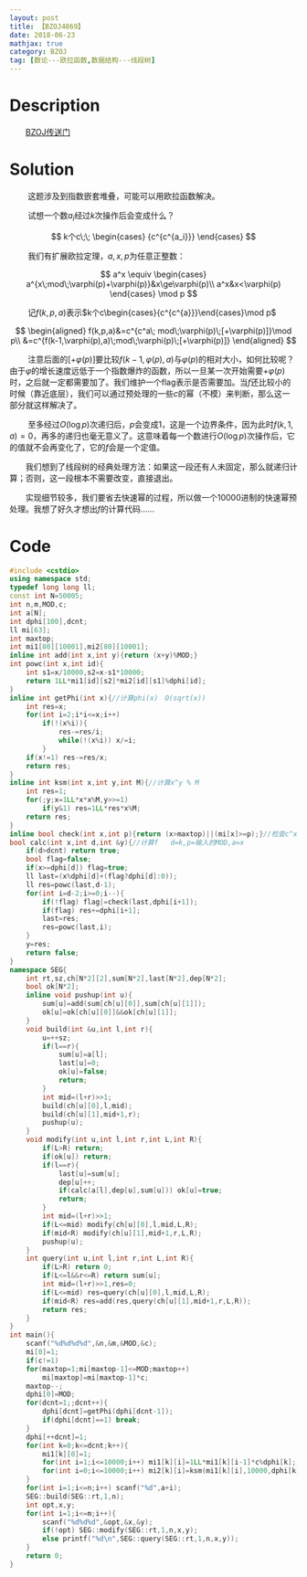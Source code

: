 ```yaml
---
layout: post
title: 【BZOJ4869】
date: 2018-06-23
mathjax: true
category: BZOJ
tag: [数论---欧拉函数,数据结构---线段树]
---
```

# Description

　　[BZOJ传送门](https://www.lydsy.com/JudgeOnline/problem.php?id=4869)


<!-- more -->
# Solution

​	　　这题涉及到指数嵌套堆叠，可能可以用欧拉函数解决。

​	　　试想一个数$a_i$经过$k$次操作后会变成什么？

$$
k个c\;\;
\begin{cases}
{c^{c^{a_i}}}
\end{cases}
$$

​	　　我们有扩展欧拉定理，$a,x,p$为任意正整数：

$$
a^x \equiv
\begin{cases}
a^{x\;mod\;\varphi(p)+\varphi(p)}&x\ge\varphi(p)\\
a^x&x<\varphi(p)
\end{cases}
\mod p
$$

​	　　记$f(k,p,a)$表示$k个c\begin{cases}{c^{c^{a}}}\end{cases}\mod p$

$$
\begin{aligned}
f(k,p,a)&=c^{c^a\; mod\;\varphi(p)\;[+\varphi(p)]}\mod  p\\
&=c^{f(k-1,\varphi(p),a)\;mod\;\varphi(p)\;[+\varphi(p)]}
\end{aligned}
$$

​	　　注意后面的$[+\varphi(p)]$要比较$f(k-1,\varphi(p),a)$与$\varphi(p)$的相对大小，如何比较呢？由于$\varphi$的增长速度远低于一个指数爆炸的函数，所以一旦某一次开始需要$+\varphi(p)$时，之后就一定都需要加了。我们维护一个flag表示是否需要加。当$f$还比较小的时候（靠近底层），我们可以通过预处理的一些$c$的幂（不模）来判断，那么这一部分就这样解决了。

​	　　至多经过$O(\log p)$次递归后，$p$会变成1，这是一个边界条件，因为此时$f(k,1,a)=0$，再多的递归也毫无意义了。这意味着每一个数进行$O(\log p)$次操作后，它的值就不会再变化了，它的$f$会是一个定值。

​	　　我们想到了线段树的经典处理方法：如果这一段还有人未固定，那么就递归计算；否则，这一段根本不需要改变，直接退出。

​	　　实现细节较多，我们要省去快速幂的过程，所以做一个10000进制的快速幂预处理。我想了好久才想出$f$的计算代码......



# Code

```c++
#include <cstdio>
using namespace std;
typedef long long ll;
const int N=50005;
int n,m,MOD,c;
int a[N];
int dphi[100],dcnt;
ll mi[63];
int maxtop;
int mi1[80][10001],mi2[80][10001];
inline int add(int x,int y){return (x+y)%MOD;}
int powc(int x,int id){
	int s1=x/10000,s2=x-s1*10000;
	return 1LL*mi1[id][s2]*mi2[id][s1]%dphi[id];
}
inline int getPhi(int x){//计算phi(x)　O(sqrt(x))
	int res=x;
	for(int i=2;i*i<=x;i++)
		if(!(x%i)){
			res-=res/i;
			while(!(x%i)) x/=i;
		}
	if(x!=1) res-=res/x;
	return res;
}
inline int ksm(int x,int y,int M){//计算x^y % M
	int res=1;
	for(;y;x=1LL*x*x%M,y>>=1)
		if(y&1) res=1LL*res*x%M;
	return res;
}
inline bool check(int x,int p){return (x>maxtop)||(mi[x]>=p);}//检查c^x是否大于等于p
bool calc(int x,int d,int &y){//计算f   d=k,p=输入的MOD,a=x
	if(d>dcnt) return true;
	bool flag=false;
	if(x>=dphi[d]) flag=true;
	ll last=(x%dphi[d]+(flag?dphi[d]:0));
	ll res=powc(last,d-1);
	for(int i=d-2;i>=0;i--){
		if(!flag) flag|=check(last,dphi[i+1]);
		if(flag) res+=dphi[i+1];
		last=res;
		res=powc(last,i);
	}
	y=res;
	return false;
}
namespace SEG{
	int rt,sz,ch[N*2][2],sum[N*2],last[N*2],dep[N*2];
	bool ok[N*2];
	inline void pushup(int u){
		sum[u]=add(sum[ch[u][0]],sum[ch[u][1]]);
		ok[u]=ok[ch[u][0]]&&ok[ch[u][1]];
	}
	void build(int &u,int l,int r){
		u=++sz;
		if(l==r){
			sum[u]=a[l];
			last[u]=0;
			ok[u]=false;
			return;
		}
		int mid=(l+r)>>1;
		build(ch[u][0],l,mid);
		build(ch[u][1],mid+1,r);
		pushup(u);
	}
	void modify(int u,int l,int r,int L,int R){
		if(L>R) return;
		if(ok[u]) return;
		if(l==r){
			last[u]=sum[u];
			dep[u]++;
			if(calc(a[l],dep[u],sum[u])) ok[u]=true;
			return;
		}
		int mid=(l+r)>>1;
		if(L<=mid) modify(ch[u][0],l,mid,L,R);
		if(mid<R) modify(ch[u][1],mid+1,r,L,R);
		pushup(u);
	}
	int query(int u,int l,int r,int L,int R){
		if(L>R) return 0;
		if(L<=l&&r<=R) return sum[u];
		int mid=(l+r)>>1,res=0;
		if(L<=mid) res=query(ch[u][0],l,mid,L,R);
		if(mid<R) res=add(res,query(ch[u][1],mid+1,r,L,R));
		return res;
	}
}
int main(){
	scanf("%d%d%d%d",&n,&m,&MOD,&c);
	mi[0]=1;
	if(c!=1)
	for(maxtop=1;mi[maxtop-1]<=MOD;maxtop++) 
		mi[maxtop]=mi[maxtop-1]*c;
	maxtop--;
	dphi[0]=MOD;
	for(dcnt=1;;dcnt++){
		dphi[dcnt]=getPhi(dphi[dcnt-1]);
		if(dphi[dcnt]==1) break;
	}
	dphi[++dcnt]=1;
	for(int k=0;k<=dcnt;k++){
		mi1[k][0]=1;
		for(int i=1;i<=10000;i++) mi1[k][i]=1LL*mi1[k][i-1]*c%dphi[k];
		for(int i=0;i<=10000;i++) mi2[k][i]=ksm(mi1[k][i],10000,dphi[k]);
	}
	for(int i=1;i<=n;i++) scanf("%d",a+i);
	SEG::build(SEG::rt,1,n);
	int opt,x,y;
	for(int i=1;i<=m;i++){
		scanf("%d%d%d",&opt,&x,&y);
		if(!opt) SEG::modify(SEG::rt,1,n,x,y);
		else printf("%d\n",SEG::query(SEG::rt,1,n,x,y));
	}
	return 0;
}
```



